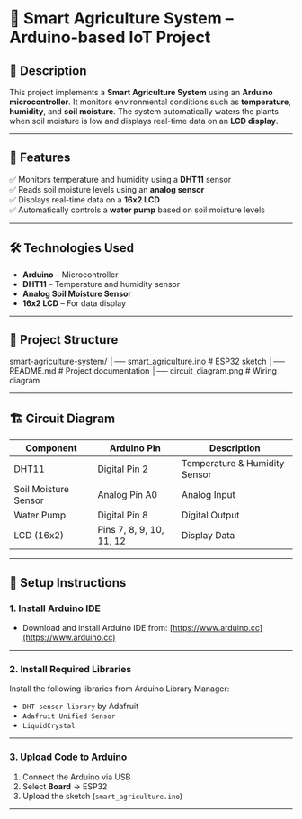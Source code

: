 # 🌾 Smart Agriculture System – Arduino-based IoT Project

## 📌 Description
This project implements a **Smart Agriculture System** using an **Arduino microcontroller**. It monitors environmental conditions such as **temperature**, **humidity**, and **soil moisture**. The system automatically waters the plants when soil moisture is low and displays real-time data on an **LCD display**.

---

## 🚀 Features
✅ Monitors temperature and humidity using a **DHT11** sensor  
✅ Reads soil moisture levels using an **analog sensor**  
✅ Displays real-time data on a **16x2 LCD**  
✅ Automatically controls a **water pump** based on soil moisture levels  

---

## 🛠️ Technologies Used
- **Arduino** – Microcontroller  
- **DHT11** – Temperature and humidity sensor  
- **Analog Soil Moisture Sensor**  
- **16x2 LCD** – For data display  

---

## 📂 Project Structure
smart-agriculture-system/ │── smart_agriculture.ino # ESP32 sketch │── README.md # Project documentation │── circuit_diagram.png # Wiring diagram


---

## 🏗️ Circuit Diagram  
| Component | Arduino Pin | Description |
|-----------|-------------|-------------|
| DHT11 | Digital Pin 2 | Temperature & Humidity Sensor |
| Soil Moisture Sensor | Analog Pin A0 | Analog Input |
| Water Pump | Digital Pin 8 | Digital Output |
| LCD (16x2) | Pins 7, 8, 9, 10, 11, 12 | Display Data |

---

## 🚀 Setup Instructions
### **1. Install Arduino IDE**
- Download and install Arduino IDE from: [https://www.arduino.cc](https://www.arduino.cc)  

---

### **2. Install Required Libraries**
Install the following libraries from Arduino Library Manager:  
- `DHT sensor library` by Adafruit  
- `Adafruit Unified Sensor`  
- `LiquidCrystal`  

---

### **3. Upload Code to Arduino**
1. Connect the Arduino via USB  
2. Select **Board** → ESP32
3. Upload the sketch (`smart_agriculture.ino`)  

---
